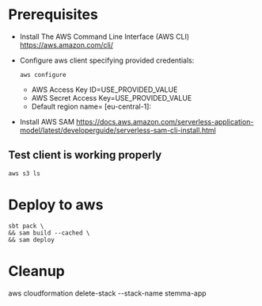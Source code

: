 # Prerequisites
- Install The AWS Command Line Interface (AWS CLI) https://aws.amazon.com/cli/ 
- Configure aws client specifying provided credentials:
    ```console
    aws configure
    ```
  - AWS Access Key ID=USE_PROVIDED_VALUE
  - AWS Secret Access Key=USE_PROVIDED_VALUE
  - Default region name= [eu-central-1]:

- Install AWS SAM https://docs.aws.amazon.com/serverless-application-model/latest/developerguide/serverless-sam-cli-install.html

## Test client is working properly
```console
aws s3 ls
```
# Deploy to aws
```console
sbt pack \
&& sam build --cached \
&& sam deploy
```

# Cleanup
aws cloudformation delete-stack --stack-name stemma-app